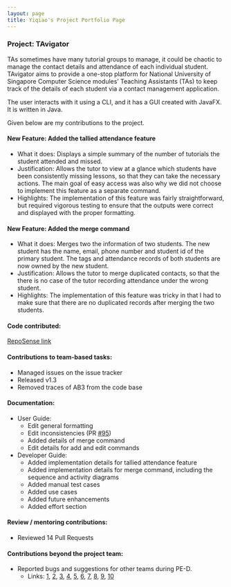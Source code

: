 ```yaml
---
layout: page
title: Yiqiao's Project Portfolio Page
---
```


### Project: TAvigator

TAs sometimes have many tutorial groups to manage, it could be chaotic to manage the contact details and attendance of
each individual student. TAvigator aims to provide a one-stop platform for National University of Singapore
Computer Science modules’ Teaching Assistants (TAs) to keep track of the details of each student via a contact 
management application.

The user interacts with it using a CLI, and it has a GUI created with JavaFX. It is written in Java.

Given below are my contributions to the project.

#### **New Feature**: Added the tallied attendance feature
* What it does: Displays a simple summary of the number of tutorials the student attended and missed. 
* Justification: Allows the tutor to view at a glance which students have been consistently missing lessons, so that they can take the necessary actions. The main goal of easy access was also why we did not choose to implement this feature as a separate command.
* Highlights: The implementation of this feature was fairly straightforward, but required vigorous testing to ensure that the outputs were correct and displayed with the proper formatting.

#### **New Feature**: Added the merge command
* What it does: Merges two the information of two students. The new student has the name, email, phone number and student id of the primary student. The tags and attendance records of both students are now owned by the new student. 
* Justification: Allows the tutor to merge duplicated contacts, so that the there is no case of the tutor recording attendance under the wrong student. 
* Highlights: The implementation of this feature was tricky in that I had to make sure that there are no duplicated records after merging the two students. 

#### **Code contributed**: 
[RepoSense link](https://nus-cs2103-ay2324s1.github.io/tp-dashboard/?search=&sort=groupTitle&sortWithin=title&timeframe=commit&mergegroup=&groupSelect=groupByRepos&breakdown=true&checkedFileTypes=docs~functional-code~test-code&since=2023-09-22&tabOpen=true&tabType=authorship&tabAuthor=fuyiqiao&tabRepo=AY2324S1-CS2103T-T09-4%2Ftp%5Bmaster%5D&authorshipIsMergeGroup=false&authorshipFileTypes=&authorshipIsBinaryFileTypeChecked=false&authorshipIsIgnoredFilesChecked=false)

#### **Contributions to team-based tasks**:
* Managed issues on the issue tracker
* Released v1.3
* Removed traces of AB3 from the code base

#### **Documentation**:
* User Guide:
  * Edit general formatting 
  * Edit inconsistencies (PR [#95](https://github.com/AY2324S1-CS2103T-T09-4/tp/pull/95))
  * Added details of merge command 
  * Edit details for add and edit commands
* Developer Guide:
  * Added implementation details for tallied attendance feature 
  * Added implementation details for merge command, including the sequence and activity diagrams
  * Added manual test cases
  * Added use cases
  * Added future enhancements 
  * Added effort section

#### **Review / mentoring contributions**:
  * Reviewed 14 Pull Requests 

#### **Contributions beyond the project team**:
  * Reported bugs and suggestions for other teams during PE-D.
    * Links: [1](https://github.com/fuyiqiao/ped/issues/1), [2](https://github.com/fuyiqiao/ped/issues/2), [3](https://github.com/fuyiqiao/ped/issues/3), [4](https://github.com/fuyiqiao/ped/issues/4), [5](https://github.com/fuyiqiao/ped/issues/5), [6](https://github.com/fuyiqiao/ped/issues/6), [7](https://github.com/fuyiqiao/ped/issues/7), [8](https://github.com/fuyiqiao/ped/issues/8), [9](https://github.com/fuyiqiao/ped/issues/9), [10](https://github.com/fuyiqiao/ped/issues/10)
